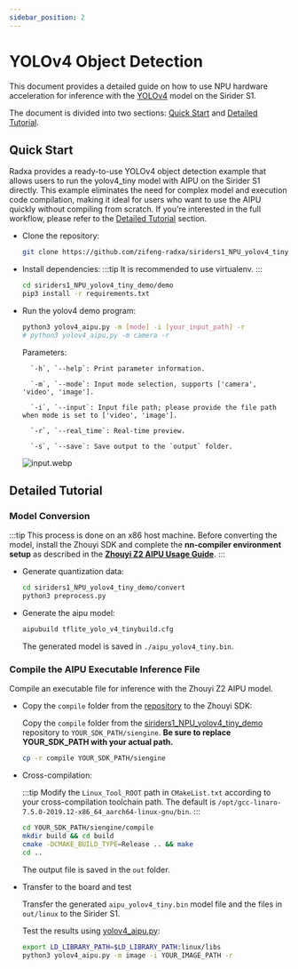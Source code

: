 ```yaml
---
sidebar_position: 2
---
```


# YOLOv4 Object Detection

This document provides a detailed guide on how to use NPU hardware acceleration for inference with the [YOLOv4](https://github.com/hunglc007/tensorflow-yolov4-tflite) model on the Sirider S1.

The document is divided into two sections:
[Quick Start](#quick-start) and [Detailed Tutorial](#detailed-tutorial).

## Quick Start

Radxa provides a ready-to-use YOLOv4 object detection example that allows users to run the yolov4_tiny model with AIPU on the Sirider S1 directly. This example eliminates the need for complex model and execution code compilation, making it ideal for users who want to use the AIPU quickly without compiling from scratch. If you're interested in the full workflow, please refer to the [Detailed Tutorial](#detailed-tutorial) section.

- Clone the repository:

  ```bash
  git clone https://github.com/zifeng-radxa/siriders1_NPU_yolov4_tiny_demo.git
  ```

- Install dependencies:
  :::tip
  It is recommended to use virtualenv.
  :::

  ```bash
  cd siriders1_NPU_yolov4_tiny_demo/demo
  pip3 install -r requirements.txt
  ```

- Run the yolov4 demo program:

  ```bash
  python3 yolov4_aipu.py -m [mode] -i [your_input_path] -r
  # python3 yolov4_aipu,py -m camera -r
  ```

  Parameters:

        `-h`, `--help`: Print parameter information.

        `-m`, `--mode`: Input mode selection, supports ['camera', 'video', 'image'].

        `-i`, `--input`: Input file path; please provide the file path when mode is set to ['video', 'image'].

        `-r`, `--real_time`: Real-time preview.

        `-s`, `--save`: Save output to the `output` folder.

  ![input.webp](/img/sirider/s1/yolov4_1.webp)

## Detailed Tutorial

### Model Conversion

:::tip
This process is done on an x86 host machine. Before converting the model, install the Zhouyi SDK and complete the **nn-compiler environment setup** as described in the [**Zhouyi Z2 AIPU Usage Guide**](./zhouyi_npu#zhouyi-z2-aipu-user-guide).
:::

- Generate quantization data:

  ```bash
  cd siriders1_NPU_yolov4_tiny_demo/convert
  python3 preprocess.py
  ```

- Generate the aipu model:
  ```bash
  aipubuild tflite_yolo_v4_tinybuild.cfg
  ```
  The generated model is saved in `./aipu_yolov4_tiny.bin`.

### Compile the AIPU Executable Inference File

Compile an executable file for inference with the Zhouyi Z2 AIPU model.

- Copy the `compile` folder from the [repository](https://github.com/zifeng-radxa/siriders1_NPU_yolov4_tiny_demo) to the Zhouyi SDK:

  Copy the `compile` folder from the [siriders1_NPU_yolov4_tiny_demo](https://github.com/zifeng-radxa/siriders1_NPU_yolov4_tiny_demo) repository to `YOUR_SDK_PATH/siengine`. **Be sure to replace YOUR_SDK_PATH with your actual path.**

  ```bash
  cp -r compile YOUR_SDK_PATH/siengine
  ```

- Cross-compilation:

  :::tip
  Modify the `Linux_Tool_ROOT` path in `CMakeList.txt` according to your cross-compilation toolchain path. The default is `/opt/gcc-linaro-7.5.0-2019.12-x86_64_aarch64-linux-gnu/bin`.
  :::

  ```bash
  cd YOUR_SDK_PATH/siengine/compile
  mkdir build && cd build
  cmake -DCMAKE_BUILD_TYPE=Release .. && make
  cd ..
  ```

  The output file is saved in the `out` folder.

- Transfer to the board and test

  Transfer the generated `aipu_yolov4_tiny.bin` model file and the files in `out/linux` to the Sirider S1.

  Test the results using [yolov4_aipu.py](https://github.com/zifeng-radxa/siriders1_NPU_yolov4_tiny_demo/blob/main/demo/yolov4_aipu.py):

  ```bash
  export LD_LIBRARY_PATH=$LD_LIBRARY_PATH:linux/libs
  python3 yolov4_aipu.py -m image -i YOUR_IMAGE_PATH -r
  ```
